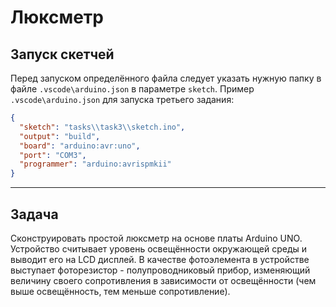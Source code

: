 # Люксметр

## Запуск скетчей

Перед запуском определённого файла следует указать нужную папку в файле `.vscode\arduino.json` в параметре `sketch`.
Пример `.vscode\arduino.json` для запуска третьего задания:

```json
{
  "sketch": "tasks\\task3\\sketch.ino",
  "output": "build",
  "board": "arduino:avr:uno",
  "port": "COM3",
  "programmer": "arduino:avrispmkii"
}
```

<hr>

## Задача

Сконструировать простой люксметр на основе платы Arduino UNO.
Устройство считывает уровень освещённости окружающей среды и
выводит его на LCD дисплей. В качестве фотоэлемента в
устройстве выступает фоторезистор - полупроводниковый прибор,
изменяющий величину своего сопротивления в зависимости от
освещённости (чем выше освещённость, тем меньше
сопротивление).
